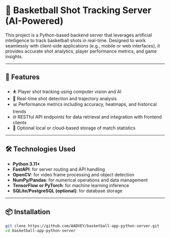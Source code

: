 # 🏀 Basketball Shot Tracking Server (AI-Powered)

This project is a Python-based backend server that leverages artificial intelligence to track basketball shots in real-time. Designed to work seamlessly with client-side applications (e.g., mobile or web interfaces), it provides accurate shot analytics, player performance metrics, and game insights.

---

## 🚀 Features

- ⛹️ Player shot tracking using computer vision and AI
- 🎯 Real-time shot detection and trajectory analysis
- 📊 Performance metrics including accuracy, heatmaps, and historical trends
- 🌐 RESTful API endpoints for data retrieval and integration with frontend clients
- 💾 Optional local or cloud-based storage of match statistics

---

## 🛠️ Technologies Used

- **Python 3.11+**
- **FastAPI**: for server routing and API handling
- **OpenCV**: for video frame processing and object detection
- **NumPy/Pandas**: for numerical operations and data management
- **TensorFlow or PyTorch**: for machine learning inference
- **SQLite/PostgreSQL (optional)**: for database storage

---

## 📦 Installation

```bash
git clone https://github.com/AADVEY/basketball-app-python-server.git
cd basketball-app-python-server
